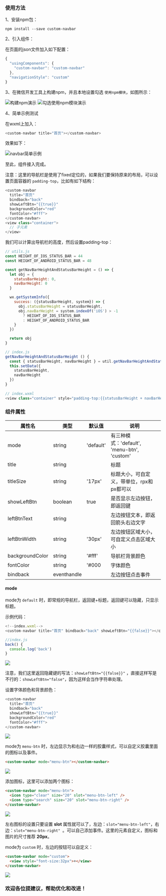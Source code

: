 ### 使用方法

1、安装npm包：

```
npm install --save custom-navbar
```

2、引入组件：

在页面的json文件加入如下配置：

```js
{
  "usingComponents": {
    "custom-navbar": "custom-navbar"
  },
  "navigationStyle": "custom"
}
```

3、在微信开发工具上构建npm，并且本地设置勾选 ```使用npm模块```，如图所示：

![构建npm演示](https://i.niupic.com/images/2020/03/31/7crs.jpeg)
![勾选使用npm模块演示](https://i.niupic.com/images/2020/03/31/7cru.jpeg)

4、简单示例测试

在wxml上加入：

```js
<custom-navbar title="首页"></custom-navbar>
```

效果如下：

![navbar简单示例](https://i.niupic.com/images/2020/03/31/7crv.png)

至此，组件接入完成。

注意：这里的导航栏是使用了fixed定位的，如果我们要保持原来的布局，可以设置页面容器的 ```padding-top```，比如有如下结构：

```js
<custom-navbar
  title="首页"
  bindback="back"
  showLeftBtn="{{true}}"
  backgroundColor="red"
  fontColor="#fff">
</custom-navbar>
<view class="container">
  // 子元素
</view>
```

我们可以计算出导航栏的高度，然后设置padding-top：

```js
// utils.js
const HEIGHT_OF_IOS_STATUS_BAR = 44
const HEIGHT_OF_ANDROID_STATUS_BAR = 48

const getNavBarHeightAndStatusBarHeight = () => {
  let obj = {
    statusBarHeight: 0,
    navBarHeight: 0
  }

  wx.getSystemInfo({
    success: ({statusBarHeight, system}) => {
      obj.statusBarHeight = statusBarHeight,
      obj.navBarHeight = system.indexOf('iOS') > -1
        ? HEIGHT_OF_IOS_STATUS_BAR 
        : HEIGHT_OF_ANDROID_STATUS_BAR
    }
  })

  return obj
}

// index.js
getNavBarHeightAndStatusBarHeight () {
  const { statusBarHeight, navBarHeight } = util.getNavBarHeightAndStatusBarHeight()
  this.setData({
    statusBarHeight,
    navBarHeight
  })
}
  
// index.wxml
<view class="container" style="padding-top:{{statusBarHeight + navBarHeight}}px"></view>
```

### 组件属性

属性名           | 类型        | 默认值   |  说明  
----------------|------------|---------|-------
mode            |string      |'default'|有三种模式：'default', 'menu-btn', 'custom'
title           |string      |         |标题
titleSize       |string      |'17px'   |标题大小，可自定义，带单位，rpx和px都可以
showLeftBtn     |boolean     |true     |是否显示左边按钮，即返回键
leftBtnText     |string      |         |左边按钮文本，即返回箭头右边文字
leftBtnWidth    |string      |'30px'   |左边按钮区域大小，可自定义点击区域大小
backgroundColor |string      |'#fff'   |导航栏背景颜色
fontColor       |string      |'#000    |字体颜色
bindback        |eventhandle |         |左边按钮点击事件


#### mode

mode为 ```default``` 时，即常规的导航栏，返回键+标题，返回键可以隐藏，只显示标题。

示例代码：

```js
<!--index.wxml-->
<custom-navbar title="首页" bindback="back" showLeftBtn="{{false}}"></custom-navbar>

//index.js
back() {
  console.log('back')
}
```

![](https://i.niupic.com/images/2020/03/31/7ct0.png)

注意，我们这里返回隐藏键的写法：```showLeftBtn="{{false}}"``` ，直接这样写是不行的：```showLeftBtn="false"```，因为这样会当作字符串处理。

设置字体颜色和背景颜色：

```js
<custom-navbar
  title="首页"
  bindback="back"
  showLeftBtn="{{true}}"
  backgroundColor="red"
  fontColor="#fff">
</custom-navbar>
```

![](https://i.niupic.com/images/2020/03/31/7ctA.png)

mode为 ```menu-btn``` 时，左边显示为和右边一样的胶囊样式，可以自定义胶囊里面的图标以及事件。

```html
<custom-navbar mode="menu-btn"></custom-navbar>
```

![](https://i.niupic.com/images/2020/03/31/7cBJ.png)

添加图标，这里可以添加两个图标：

```html
<custom-navbar mode="menu-btn">
  <icon type="clear" size="20" slot="menu-btn-left" />
  <icon type="search" size="20" slot="menu-btn-right" />
</custom-navbar>
```

![](https://i.niupic.com/images/2020/03/31/7cDe.png)

左右图标的设置只要设置 **slot** 属性就可以了，左边：```slot="menu-btn-left"```，右边：```slot="menu-btn-right" ```。可以自己添加事件。这里的元素自定义，图标和图片的尺寸推荐 **20px**。

mode为 ```custom``` 时，左边的按钮可以自定义：

```html
<custom-navbar mode="custom">
  <view style="font-size:32px">+</view>
</custom-navbar>
```

![](https://i.niupic.com/images/2020/03/31/7cE8.png)

### 欢迎各位提建议，帮助优化和改进！

